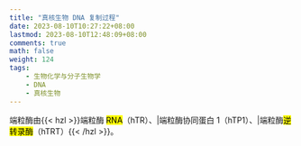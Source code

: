 ```yaml
---
title: "真核生物 DNA 复制过程"
date: 2023-08-10T10:27:22+08:00
lastmod: 2023-08-10T12:48:09+08:00
comments: true
math: false
weight: 124
tags:
    - 生物化学与分子生物学
    - DNA
    - 真核生物
---
```


<!--more-->

端粒酶由{{< hzl >}}端粒酶 <mark>RNA</mark>（hTR）、|端粒酶协同蛋白 1（hTP1）、|端粒酶<mark>逆转录酶</mark>（hTRT）{{< /hzl >}}。

